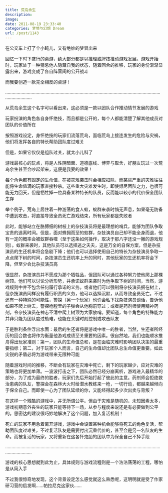 ```yaml
---
title: 荒岛余生
description: 
image: 
date: 2011-08-19 23:33:40
categories: 梦境与幻想 Dream
url: /post/1143
---
```


在公交车上打了个小盹儿，又有绝妙的梦冒出来

回忆一下时下盛行的桌游，绝大部分都是以推理或牌技推动游戏发展。游戏开始时，玩家处于一种猜忌他人隐藏自我的状态，随着回合的推移，玩家的身份渐渐显露出来，游戏变成了各自阵营间的公开战斗

而我要创造一款完全相反的桌游！

………………………………………………………………………………………………………………………………

从荒岛余生这个名字可以看出来，这必须是一款以团队合作推动情节发展的游戏

玩家扮演的角色各自身怀绝技，而且都是公开的，每个人都能清楚了解其他成员对团队的价值所在

按照游戏设定，身怀绝技的玩家们流落荒岛，面临荒岛上接连发生的危险与灾祸，他们将发挥各自的特长帮助团队度过难关

但是，如果它仅仅是组队过关，就太小儿科了

游戏最核心的玩点，将是人性阴暗面、道德底线、博弈与取舍，好朋友玩过一次荒岛余生甚至会吵起架来，这便是我要的效果！

每个角色都有固定的生命值，在被灾难袭击时会相应扣除，而某些严重的灾难往往能将生命值满的玩家直接秒杀。这些重大灾难发生时，即使倾尽团队之力，也很可能无力回天，但是牺牲掉一位具备某种特长的队员，反而能以较小的代价保全团队生存

举个例子，荒岛上居住着一种游荡的食人蚁，蚁群来袭时悄无声息，如果毫无防备中遭到攻击，将直接导致全员死亡游戏结束，所有玩家都是失败者

此时，能够站立在胳膊细的树枝上的杂技演员将是最理想的哨兵，能够为团队争取宝贵的逃离时间。但是，面对蜂拥而至的蚁群，杂技演员自己却不能全身而退，他有一定的概率会被蚁群吞噬（至于这条如何操作，取决于那八字还没一撇的游戏规则）。蚁群来袭时，其他队员可以选择逃之夭夭，这是万全的自保方案，但是杂技演员的生还机率将会急剧下降；他们也可以选择使用自己的特长为杂技演员争取一点点爬下树的时间，杂技演员生还机率上升的同时，其他玩家的生还机率将会下降，但至少会比杂技演员高

很显然，杂技演员并不愿成为那个牺牲品，但团队可以通过各种努力使他爬上那棵树顶。他们可以讨论分析形势，并承诺蚁群来袭时为他争取下树的时间，当然，游戏规则中并不包含任何履行承诺的义务。或者他们可以强制将杂技演员捆在树上，但杂技演员同样没有履行职责的义务，他可以选择沉默，从而导致全员死亡。不过还有一种特殊的可能性，警探（另一个玩家）也许会私下找杂技演员谈话，告诉他如果不爬上树去，警探枪膛里的子弹会从他胸前穿过；或者是药剂师使用精神药剂，令杂技演员在神志不清中爬上树顶为大家放哨。要知道，每个角色的特殊能力并非只能为团队度过劫难，也能在关键时刻控制或攻击队友

于是胜利条件浮出水面：最后的生还者将是游戏中唯一的胜者，当然，生还者所经历的回合数也将作为衡量他游戏成绩至关重要的因素。很自然地，我们也能顺水推舟得出玩家准则：第一，团队的生命值总和，是在面临灾难时影响团队决策的最重要指标；第二，对于玩家个人而言，自己的生命值却比团队总生命值更重要。如此尖锐的矛盾必将为游戏带来无限种可能

随着游戏时间的推移，不断会有玩家在灾难中死亡，剩下的玩家越少，应对灾难的策略也将更加单薄。一波波打击之下，团队必然已经分崩离析，游戏进入最精华的部分，为了成为最终的胜者，玩家们先后开始打起了彼此的主意。药剂师会拒绝救治患病的队友，警探会在森林大火时给潜水教练来一枪，一切行动，都越来越倾向于保全自己。而即使一心为了团队延续的你，又能经得起多少次出卖与背叛？

在这样一个残酷的游戏中，并无所谓公平。但由于灾难是随机的，未知因素太多，游戏初期意外丧生的玩家只能等待下一场，从参与程度来说还是有必要做到公平的。思密达的建议很巧妙地解决了这个问题，加入复活机制！

死亡的玩家不用急着离开游戏，游戏中会设置某种机会能够将死去的角色复活，帮助团队度过难关，不过复活队友是需要付出沉重代价的，甚至会是另一名队友的生命。而被复活的玩家，又将重新在这各怀鬼胎的团队中为保全自己不择手段

………………………………………………………………………………………………………………………………

游戏的核心思想就到此为止，具体规则与游戏流程则是一个浩浩荡荡的工程，哪怕是从简入手

不过我很惊奇地发现，这个背景设定怎么感觉就这么熟悉呢，这明明就是受了作家研习营的启发啊……帕拉尼克这家伙……